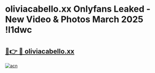 # oliviacabello.xx Onlyfans Leaked - New Video & Photos March 2025 !l1dwc

# <h2><a href="https://26kfbp.iuczelnia.edu.pl?title=oliviacabello.xx&ref=l1dwc">🔗👉 🔴 oliviacabello.xx</a></h2>

[![acn](https://github.com/user-attachments/assets/0f9c940e-d8b0-45ae-aac7-cd30a18b3e1c)](https://26kfbp.iuczelnia.edu.pl?title=oliviacabello.xx&ref=l1dwc)

